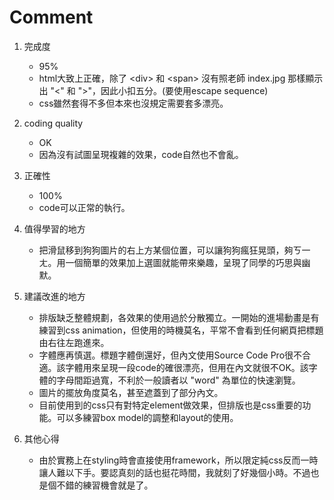 # Comment

1. 完成度
    - 95%
    - html大致上正確，除了 &lt;div> 和 &lt;span> 沒有照老師 index.jpg 那樣顯示出 "&lt;" 和 ">"，因此小扣五分。(要使用escape sequence)
    - css雖然套得不多但本來也沒規定需要套多漂亮。

2. coding quality
    - OK
    - 因為沒有試圖呈現複雜的效果，code自然也不會亂。

3. 正確性
    - 100%
    - code可以正常的執行。

4. 值得學習的地方
    - 把滑鼠移到狗狗圖片的右上方某個位置，可以讓狗狗瘋狂晃頭，夠ㄎ一ㄤ。用一個簡單的效果加上選圖就能帶來樂趣，呈現了同學的巧思與幽默。

5. 建議改進的地方
    - 排版缺乏整體規劃，各效果的使用過於分散獨立。一開始的進場動畫是有練習到css animation，但使用的時機莫名，平常不會看到任何網頁把標題由右往左跑進來。
    - 字體應再慎選。標題字體倒還好，但內文使用Source Code Pro很不合適。該字體用來呈現一段code的確很漂亮，但用在內文就很不OK。該字體的字母間距過寬，不利於一般讀者以 "word" 為單位的快速瀏覽。
    - 圖片的擺放角度莫名，甚至遮蓋到了部分內文。
    - 目前使用到的css只有對特定element做效果，但排版也是css重要的功能。可以多練習box model的調整和layout的使用。

6. 其他心得
    - 由於實務上在styling時會直接使用framework，所以限定純css反而一時讓人難以下手。要認真刻的話也挺花時間，我就刻了好幾個小時。不過也是個不錯的練習機會就是了。